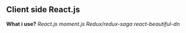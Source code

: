## Client side React.js

**What i use?**
*React.js*
*moment.js*
*Redux/redux-saga*
*react-beautiful-dn*
